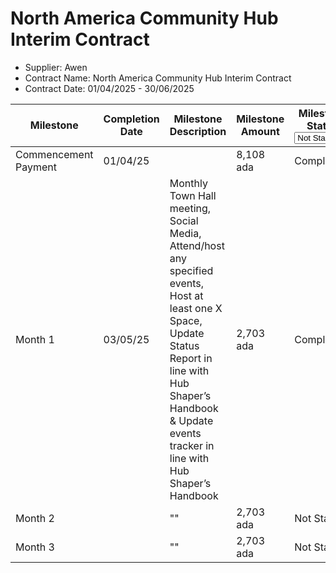 # North America Community Hub Interim Contract

* Supplier: Awen
* Contract Name: North America Community Hub Interim Contract
* Contract Date: 01/04/2025 - 30/06/2025

<table data-full-width="true"><thead><tr><th width="152">Milestone</th><th width="158">Completion Date</th><th width="326">Milestone Description</th><th>Milestone Amount</th><th width="160">Milestone Status<select><option value="tuQZQU0qZdoU" label="Not Started" color="blue"></option><option value="egD9AGmh1U3S" label="On Track" color="blue"></option><option value="Re3cd2eP2WaH" label="Complete" color="blue"></option><option value="bEAnsa2nIuMk" label="Delayed" color="blue"></option></select></th><th width="165.77783203125">MAF</th></tr></thead><tbody><tr><td>Commencement Payment</td><td>01/04/25</td><td></td><td>8,108 ada</td><td><span data-option="Re3cd2eP2WaH">Complete</span></td><td>No MAF required</td></tr><tr><td>Month 1</td><td>03/05/25</td><td>Monthly Town Hall<br>meeting, Social Media, Attend/host any<br>specified events, Host at least one X<br>Space, Update Status<br>Report in line with Hub Shaper’s Handbook &#x26; Update events<br>tracker in line with Hub Shaper’s Handbook</td><td>2,703 ada</td><td><span data-option="Re3cd2eP2WaH">Complete</span></td><td><a href="https://drive.google.com/file/d/1Cy60db2fdhPn27nVLYFCbwypPL0MxtIa/view?usp=drive_link">https://drive.google.com/file/d/1Cy60db2fdhPn27nVLYFCbwypPL0MxtIa/view?usp=drive_link</a></td></tr><tr><td>Month 2 </td><td></td><td>""</td><td>2,703 ada</td><td><span data-option="tuQZQU0qZdoU">Not Started</span></td><td></td></tr><tr><td>Month 3</td><td></td><td>""</td><td>2,703 ada</td><td><span data-option="tuQZQU0qZdoU">Not Started</span></td><td></td></tr></tbody></table>
